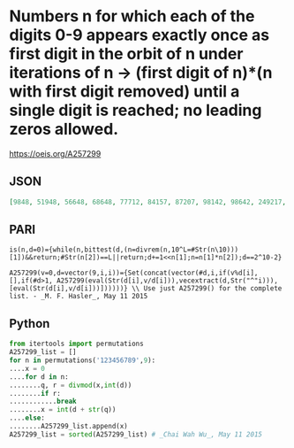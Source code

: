 # Numbers n for which each of the digits 0\-9 appears exactly once as first digit in the orbit of n under iterations of n \-\> \(first digit of n\)\*\(n with first digit removed\) until a single digit is reached; no leading zeros allowed\.
https://oeis.org/A257299
## JSON
```JSON
[9848, 51948, 56648, 68648, 77712, 84157, 87207, 98142, 98642, 249217, 298242, 325803, 328957, 381082, 383003, 423027, 461992, 516957, 549492, 721712, 796523, 812157, 879707, 925492, 945992, 948742, 950742, 960492, 1248242, 1957313, 2211992, 2259492, 2282707]
```
## PARI
```PARI
is(n,d=0)={while(n,bittest(d,(n=divrem(n,10^L=#Str(n\10)))[1])&&return;#Str(n[2])==L||return;d+=1<<n[1];n=n[1]*n[2]);d==2^10-2}
```
```PARI
A257299(v=0,d=vector(9,i,i))={Set(concat(vector(#d,i,if(v%d[i],[],if(#d>1, A257299(eval(Str(d[i],v/d[i])),vecextract(d,Str("^"i))),[eval(Str(d[i],v/d[i]))])))))} \\ Use just A257299() for the complete list. - _M. F. Hasler_, May 11 2015
```
## Python
```Python
from itertools import permutations
A257299_list = []
for n in permutations('123456789',9):
....x = 0
....for d in n:
........q, r = divmod(x,int(d))
........if r:
............break
........x = int(d + str(q))
....else:
........A257299_list.append(x)
A257299_list = sorted(A257299_list) # _Chai Wah Wu_, May 11 2015
```

